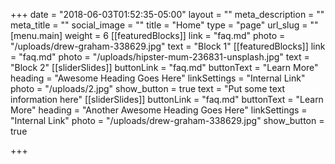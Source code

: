+++
date = "2018-06-03T01:52:35-05:00"
layout = ""
meta_description = ""
meta_title = ""
social_image = ""
title = "Home"
type = "page"
url_slug = ""
[menu.main]
weight = 6
[[featuredBlocks]]
link = "faq.md"
photo = "/uploads/drew-graham-338629.jpg"
text = "Block 1"
[[featuredBlocks]]
link = "faq.md"
photo = "/uploads/hipster-mum-236831-unsplash.jpg"
text = "Block 2"
[[sliderSlides]]
buttonLink = "faq.md"
buttonText = "Learn More"
heading = "Awesome Heading Goes Here"
linkSettings = "Internal Link"
photo = "/uploads/2.jpg"
show_button = true
text = "Put some text information here"
[[sliderSlides]]
buttonLink = "faq.md"
buttonText = "Learn More"
heading = "Another Awesome Heading Goes Here"
linkSettings = "Internal Link"
photo = "/uploads/drew-graham-338629.jpg"
show_button = true

+++
